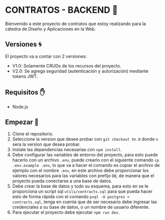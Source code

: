 # CONTRATOS - BACKEND 📝
Bienvenido a este proyecto de contratos que estoy realizando para la cátedra de Diseño y Aplicaciones en la Web.

## Versiones 🌀
El proyecto va a contar con 2 versiones:
- V1.0: Solamente CRUDs de los recursos del proyecto.
- V2.0: Se agrega seguridad (autenticación y autorización) mediante tokens JWT.

## Requisitos ✋
- Node.js
  
## Empezar 🚀
1. Clone el repositorio.
2. Seleccione la version que desee probar con `git checkout Vn.0` donde `n` sera la version que desea probar.
3. Instale las dependencias necesarias con `npm install`.
4. Debe configurar las variables de entorno del proyecto, para esto puede hacerlo con un archivo `.env`, puede crearlo con el siguiente comando `cp .env.example .env`, lo que va a hacer el comando es copiar el archivo de ejemplo con el nombre `.env`, en este archivo debe proporcionar los valores necesarios para las variables con prefijo `DB`, de manera que el proyecto pueda conectarse a una base de datos.
5. Debe crear la base de datos y todo su esquema, para esto en se le proporciona un script sql `utils/contracts.sql` para que pueda hacer esto de forma rápida con el comando `psql -U postgres < contracts.sql`, tenga en cuenta que de ser necesario debe ingresar las credenciales a su base de datos, o un nombre de usuario diferente.
6. Para ejecutar el proyecto debe ejecutar `npm run dev`.